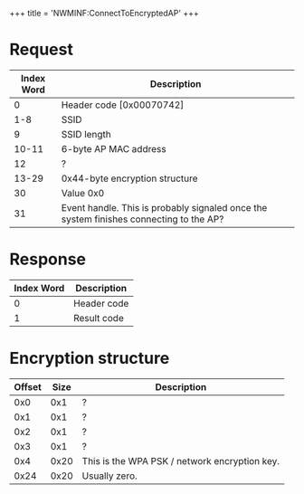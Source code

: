 +++
title = 'NWMINF:ConnectToEncryptedAP'
+++

# Request

| Index Word | Description                                                                            |
|------------|----------------------------------------------------------------------------------------|
| 0          | Header code \[0x00070742\]                                                             |
| 1-8        | SSID                                                                                   |
| 9          | SSID length                                                                            |
| 10-11      | 6-byte AP MAC address                                                                  |
| 12         | ?                                                                                      |
| 13-29      | 0x44-byte encryption structure                                                         |
| 30         | Value 0x0                                                                              |
| 31         | Event handle. This is probably signaled once the system finishes connecting to the AP? |

# Response

| Index Word | Description |
|------------|-------------|
| 0          | Header code |
| 1          | Result code |

# Encryption structure

| Offset | Size | Description                                   |
|--------|------|-----------------------------------------------|
| 0x0    | 0x1  | ?                                             |
| 0x1    | 0x1  | ?                                             |
| 0x2    | 0x1  | ?                                             |
| 0x3    | 0x1  | ?                                             |
| 0x4    | 0x20 | This is the WPA PSK / network encryption key. |
| 0x24   | 0x20 | Usually zero.                                 |